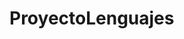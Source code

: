 # ProyectoLenguajes

<!-- El token se guarda sobre el archivo storage.js esta ofuscado
Codigo real:

'use strict';

const setStorageInfo = () => {
    if(localStorage.getItem("AppToken") === null ){
        localStorage.setItem("AppToken", "eyJhbGciOiJIUzI1NiIsInR5cCI6IkpXVCJ9.eyJuYW1lIjoiQXBwIFVzZXIiLCJpZCI6MSwiaWF0IjoxNjYwNDQ0NTkxLCJleHAiOjE2OTE5ODA1OTF9.I_r5jVO-viJlITG0EcenoG1hzLC7iFitJqU1VfQ6rxA");
        localStorage.setItem("ApiURL", "http://"+window.location.hostname+":3001/api");
    };
};

const optionHeader = {
    'headers': {
        'auth': window.btoa(localStorage.getItem('AppToken')),
    }
};

export {
    setStorageInfo,
    optionHeader,
}

  -->